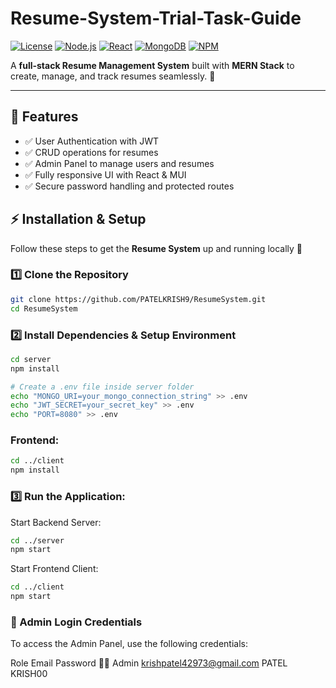 # Resume-System-Trial-Task-Guide

[![License](https://img.shields.io/badge/License-MIT-blue.svg)](LICENSE) 
[![Node.js](https://img.shields.io/badge/Node.js-v18-green)](https://nodejs.org/)
[![React](https://img.shields.io/badge/React-v18-blue)](https://reactjs.org/)
[![MongoDB](https://img.shields.io/badge/MongoDB-v6-green)](https://www.mongodb.com/)
[![NPM](https://img.shields.io/badge/npm-v10-red)](https://www.npmjs.com/)

A **full-stack Resume Management System** built with **MERN Stack** to create, manage, and track resumes seamlessly. 🚀  

---

## 🌟 Features

- ✅ User Authentication with JWT
- ✅ CRUD operations for resumes
- ✅ Admin Panel to manage users and resumes
- ✅ Fully responsive UI with React & MUI
- ✅ Secure password handling and protected routes


## ⚡ Installation & Setup

Follow these steps to get the **Resume System** up and running locally 🚀

### 1️⃣ Clone the Repository

```bash
git clone https://github.com/PATELKRISH9/ResumeSystem.git
cd ResumeSystem
```
### 2️⃣ Install Dependencies & Setup Environment
```bash
cd server
npm install

# Create a .env file inside server folder
echo "MONGO_URI=your_mongo_connection_string" >> .env
echo "JWT_SECRET=your_secret_key" >> .env
echo "PORT=8080" >> .env
```
### Frontend:
```bash
cd ../client
npm install
```
### 3️⃣ Run the Application:
 Start Backend Server:
```bash
cd ../server
npm start
```
 Start Frontend Client:
 ```bash
cd ../client
npm start
```
### 🔐 Admin Login Credentials

To access the Admin Panel, use the following credentials:

   Role	          Email	                  Password
  🧑‍💼 Admin    krishpatel42973@gmail.com    PATEL KRISH00
	





